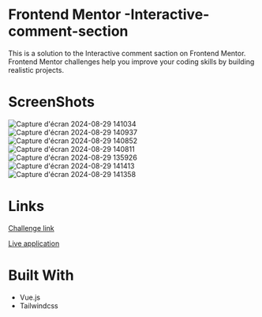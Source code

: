 # Frontend Mentor -Interactive-comment-section

This is a solution to the Interactive comment saction on Frontend Mentor. Frontend Mentor challenges help you improve your coding skills by building realistic projects.

# ScreenShots


![Capture d'écran 2024-08-29 141034](https://github.com/user-attachments/assets/328d4280-4695-4179-a747-383c156de171)
![Capture d'écran 2024-08-29 140937](https://github.com/user-attachments/assets/261c478e-f72e-4ded-b502-bc04f741e0e9)
![Capture d'écran 2024-08-29 140852](https://github.com/user-attachments/assets/a4b8f169-4bec-4f56-a471-7eccfd60e83a)
![Capture d'écran 2024-08-29 140811](https://github.com/user-attachments/assets/032ea805-bbb2-4f33-bc7e-53a71018148b)
![Capture d'écran 2024-08-29 135926](https://github.com/user-attachments/assets/ef6fa95f-ab88-4210-85ec-01fb97b2cb87)
![Capture d'écran 2024-08-29 141413](https://github.com/user-attachments/assets/04d19f57-b200-43a4-bbd4-0b79b0cd044f)
![Capture d'écran 2024-08-29 141358](https://github.com/user-attachments/assets/828b856b-00bd-4dab-acd3-8be0fb7be68c)

# Links

[ Challenge link ](https://www.frontendmentor.io/challenges/interactive-comments-section-iG1RugEG9/hub)


[ Live application ](https://zaki-interactive-comment-section2.netlify.app/)

# Built With

* Vue.js
* Tailwindcss
  


